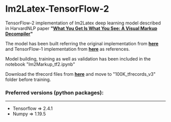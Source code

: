 # Im2Latex-TensorFlow-2
TensorFlow-2 implementation of Im2Latex deep learning model described in HarvardNLP paper **"[What You Get Is What You See:
A Visual Markup Decompiler]([https://arxiv.org/abs/1609.04938](https://arxiv.org/pdf/1609.04938v1.pdf))"**

The model has been built referring the original implementation from **[here](https://github.com/harvardnlp/im2markup)** and TensorFlow-1 implementation from **[here](https://github.com/aspnetcs/myim2latex-tensorflow-docker)** as references.

Model building, training as well as validation has been included in the notebook "Im2Markup_tf2.ipynb"

Download the tfrecord files from **[here](https://drive.google.com/drive/folders/1eQ3qvM6wpvsL4XbREGfVfJhybDWjUapH?usp=sharing)** and move to "100K_tfrecords_v3" folder before training.

### Preferred versions (python packages):
---

- Tensorflow => 2.4.1
- Numpy => 1.19.5
